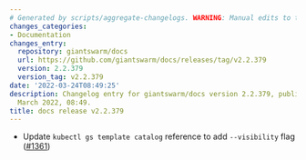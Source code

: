 ```yaml
---
# Generated by scripts/aggregate-changelogs. WARNING: Manual edits to this files will be overwritten.
changes_categories:
- Documentation
changes_entry:
  repository: giantswarm/docs
  url: https://github.com/giantswarm/docs/releases/tag/v2.2.379
  version: 2.2.379
  version_tag: v2.2.379
date: '2022-03-24T08:49:25'
description: Changelog entry for giantswarm/docs version 2.2.379, published on 24
  March 2022, 08:49.
title: docs release v2.2.379
---
```


- Update `kubectl gs template catalog` reference to add `--visibility` flag ([#1361](https://github.com/giantswarm/docs/pull/1361))
